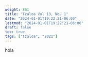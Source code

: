 ```yaml
---
weight: 861
title: "Tzaloa Vol 13, No. 1"
date: "2024-01-01T19:22:21-06:00"
lastmod: "2024-01-01T19:22:21-06:00"
draft: false
toc: true
tags: ["tzaloa", "2021"]
---
```


hola